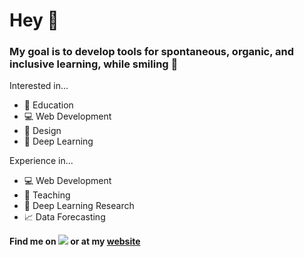 # Hey 👋
### My goal is to develop tools for spontaneous, organic, and inclusive learning, while smiling 🙂

Interested in...
- 🌱 Education
- 💻 Web Development
- 🎨 Design
- 🧠 Deep Learning

Experience in...
- 💻 Web Development
- 🍎 Teaching
- 🔬 Deep Learning Research
- 📈 Data Forecasting

**Find me on [<img src="http://i.imgur.com/wWzX9uB.png">](https://twitter.com/gregrolwes) or at my [website](https://gregrolwes.com)**
